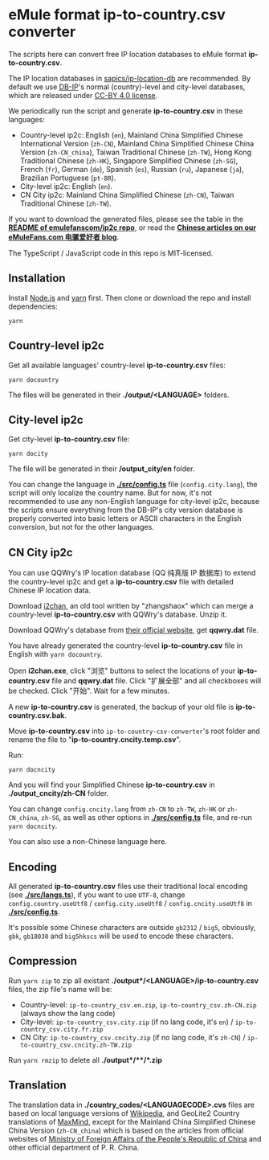 # eMule format ip-to-country.csv converter

The scripts here can convert free IP location databases to eMule format **ip-to-country.csv**.

The IP location databases in [sapics/ip-location-db](https://github.com/sapics/ip-location-db#readme) are recommended. By default we use [DB-IP](https://db-ip.com/)'s normal (country)-level and city-level databases, which are released under [CC-BY 4.0 license](https://creativecommons.org/licenses/by/4.0/).

We periodically run the script and generate **ip-to-country.csv** in these languages:

- Country-level ip2c: English (`en`), Mainland China Simplified Chinese International Version (`zh-CN`), Mainland China Simplified Chinese China Version (`zh-CN_china`), Taiwan Traditional Chinese (`zh-TW`), Hong Kong Traditional Chinese (`zh-HK`), Singapore Simplified Chinese (`zh-SG`), French (`fr`), German (`de`), Spanish (`es`), Russian (`ru`), Japanese (`ja`), Brazilian Portuguese (`pt-BR`).
- City-level ip2c: English (`en`).
- CN City ip2c: Mainland China Simplified Chinese (`zh-CN`), Taiwan Traditional Chinese (`zh-TW`).

If you want to download the generated files, please see the table in the [**README of emulefanscom/ip2c repo**](https://github.com/emulefanscom/ip2c#readme), or read the [**Chinese articles on our eMuleFans.com 电骡爱好者 blog**](https://www.emulefans.com/news/plugin/ip-to-country/).

The TypeScript / JavaScript code in this repo is MIT-licensed.

## Installation

Install [Node.js](https://nodejs.org/en/download/) and [yarn](https://classic.yarnpkg.com/lang/en/docs/install/) first. Then clone or download the repo and install dependencies:

```
yarn
```

## Country-level ip2c

Get all available languages' country-level **ip-to-country.csv** files:

```
yarn docountry
```

The files will be generated in their **./output/\<LANGUAGE\>** folders.

## City-level ip2c

Get city-level **ip-to-country.csv** file:

```
yarn docity
```

The file will be generated in their **/output_city/en** folder.

You can change the language in [**./src/config.ts**](https://github.com/emulefanscom/ip-to-country-csv-converter/blob/main/src/config.ts) file (`config.city.lang`), the script will only localize the country name. But for now, it's not recommended to use any non-English language for city-level ip2c, because the scripts ensure everything from the DB-IP's city version database is properly converted into basic letters or ASCII characters in the English conversion, but not for the other languages.

## CN City ip2c

You can use QQWry's IP location database (QQ 纯真版 IP 数据库) to extend the country-level ip2c and get a **ip-to-country.csv** file with detailed Chinese IP location data.

Download [i2chan](https://github.com/emulefanscom/misc/releases/download/i2chan/i2chan.7z), an old tool written by "zhangshaox" which can merge a country-level **ip-to-country.csv** with QQWry's database. Unzip it.

Download QQWry's database from [their official website](https://www.cz88.net/), get **qqwry.dat** file.

You have already generated the country-level **ip-to-country.csv** file in English with `yarn docountry`.

Open **i2chan.exe**, click "浏览" buttons to select the locations of your **ip-to-country.csv** file and **qqwry.dat** file. Click "扩展全部" and all checkboxes will be checked. Click "开始". Wait for a few minutes.

A new **ip-to-country.csv** is generated, the backup of your old file is **ip-to-country.csv.bak**.

Move **ip-to-country.csv** into `ip-to-country-csv-converter`'s root folder and rename the file to "**ip-to-country.cncity.temp.csv**".

Run:

```
yarn docncity
```

And you will find your Simplified Chinese **ip-to-country.csv** in **./output_cncity/zh-CN** folder.

You can change `config.cncity.lang` from `zh-CN` to `zh-TW`, `zh-HK` or `zh-CN_china`, `zh-SG`, as well as other options in [**./src/config.ts**](https://github.com/emulefanscom/ip-to-country-csv-converter/blob/main/src/config.ts) file, and re-run `yarn docncity`.

You can also use a non-Chinese language here.

## Encoding

All generated **ip-to-country.csv** files use their traditional local encoding (see [**./src/langs.ts**](https://github.com/emulefanscom/ip-to-country-csv-converter/blob/main/src/langs.ts)), if you want to use `UTF-8`, change `config.country.useUtf8` / `config.city.useUtf8` / `config.cncity.useUtf8` in [**./src/config.ts**](https://github.com/emulefanscom/ip-to-country-csv-converter/blob/main/src/config.ts).

It's possible some Chinese characters are outside `gb2312` / `big5`, obviously, `gbk`, `gb18030` and `big5hkscs` will be used to encode these characters.

## Compression

Run `yarn zip` to zip all existant **./output\*/\<LANGUAGE\>/ip-to-country.csv** files, the zip file's name will be:

- Country-level: `ip-to-country_csv.en.zip`, `ip-to-country_csv.zh-CN.zip` (always show the lang code)
- City-level: `ip-to-country_csv.city.zip` (if no lang code, it's `en`) / `ip-to-country_csv.city.fr.zip`
- CN City: `ip-to-country_csv.cncity.zip` (if no lang code, it's `zh-CN`) / `ip-to-country_csv.cncity.zh-TW.zip`

Run `yarn rmzip` to delete all **./output\*/\*\*/\*.zip**

## Translation

The translation data in **./country_codes/\<LANGUAGECODE\>.cvs** files are based on local language versions of [Wikipedia](https://www.wikipedia.org/), and GeoLite2 Country translations of [MaxMind](https://www.maxmind.com/), except for the Mainland China Simplified Chinese China Version (`zh-CN_china`) which is based on the articles from official websites of [Ministry of Foreign Affairs of the People's Republic of China](https://www.fmprc.gov.cn/web/gjhdq_676201/) and other official department of P. R. China.
